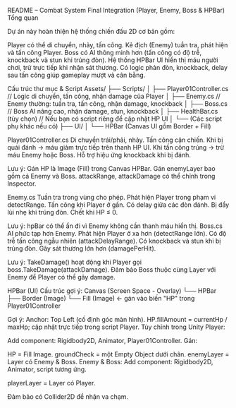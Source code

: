 README – Combat System Final Integration (Player, Enemy, Boss & HPBar)
Tổng quan

Dự án này hoàn thiện hệ thống chiến đấu 2D cơ bản gồm:

Player có thể di chuyển, nhảy, tấn công.
Kẻ địch (Enemy) tuần tra, phát hiện và tấn công Player.
Boss có AI thông minh hơn (tấn công có độ trễ, knockback và stun khi trúng đòn).
Hệ thống HPBar UI hiển thị máu người chơi, trừ trực tiếp khi nhận sát thương.
Có logic phản đòn, knockback, delay sau tấn công giúp gameplay mượt và cân bằng.

Cấu trúc thư mục & Script
Assets/
├── Scripts/
│   ├── Player01Controller.cs     // Logic di chuyển, tấn công, nhận damage của Player
│   ├── Enemy.cs                  // Enemy thường: tuần tra, tấn công, nhận damage, knockback
│   ├── Boss.cs                   // Boss AI nâng cao, nhận damage, stun, knockback
│   ├── HealthBar.cs (tùy chọn)   // Nếu bạn có script riêng để cập nhật HP UI
│   └── (Các script phụ khác nếu có)
├── UI/
│   └── HPBar (Canvas UI gồm Border + Fill)

Player01Controller.cs
Di chuyển trái/phải, nhảy.
Tấn công cận chiến.
Khi bị quái đánh → máu giảm trực tiếp trên thanh HP UI.
Khi tấn công trúng → trừ máu Enemy hoặc Boss.
Hỗ trợ hiệu ứng knockback khi bị đánh.

Lưu ý:
Gán HP là Image (Fill) trong Canvas HPBar.
Gán enemyLayer bao gồm cả Enemy và Boss.
attackRange, attackDamage có thể chỉnh trong Inspector.

Enemy.cs
Tuần tra trong vùng cho phép.
Phát hiện Player trong phạm vi detectRange.
Tấn công khi Player ở gần.
Có delay giữa các đòn đánh.
Bị đẩy lùi nhẹ khi trúng đòn.
Chết khi HP ≤ 0.

Lưu ý:
hpBar có thể ẩn đi vì Enemy không cần thanh máu hiển thị.
Boss.cs
AI phức tạp hơn Enemy.
Phát hiện Player ở xa hơn (detectRange lớn).
Có độ trễ tấn công ngẫu nhiên (attackDelayRange).
Có knockback và stun khi bị trúng đòn.
Gây sát thương lớn hơn (damagePerHit).

Lưu ý:
TakeDamage() hoạt động khi Player gọi boss.TakeDamage(attackDamage).
Đảm bảo Boss thuộc cùng Layer với Enemy để Player có thể gây damage.

HPBar (UI)
Cấu trúc gợi ý:
Canvas (Screen Space - Overlay)
└── HPBar
    ├── Border (Image)
    └── Fill (Image) ← gán vào biến "HP" trong Player01Controller


Gợi ý:
Anchor: Top Left (cố định góc màn hình).
HP.fillAmount = currentHp / maxHp; cập nhật trực tiếp trong script Player.
Tùy chỉnh trong Unity
Player:

Add component: Rigidbody2D, Animator, Player01Controller.
Gán:

HP = Fill Image.
groundCheck = một Empty Object dưới chân.
enemyLayer = Layer có Enemy & Boss.
Enemy & Boss:
Add component: Rigidbody2D, Animator, script tương ứng.

playerLayer = Layer có Player.

Đảm bảo có Collider2D để nhận va chạm.
